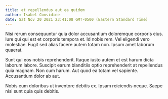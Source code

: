 ```yaml
---
title: at repellendus aut ea quidem
author: Isabel Considine
date: Sat Nov 20 2021 23:41:08 GMT-0500 (Eastern Standard Time)
---
```

Nisi rerum consequuntur quia dolor accusantium doloremque corporis eius. Iure qui qui est et corporis tempora et. Id nobis rem. Vel eligendi vero molestiae. Fugit sed alias facere autem totam non. Ipsum amet laborum quaerat.

 Sunt qui eos nobis reprehenderit. Itaque iusto autem et est harum dicta laborum labore. Suscipit earum blanditiis optio reprehenderit at repellendus quia magnam. Non cum harum. Aut quod ea totam vel sapiente. Accusantium dolor ab aut.

 Nobis eum doloribus ut inventore debitis ex. Ipsam reiciendis neque. Saepe nisi sunt quia quis debitis.